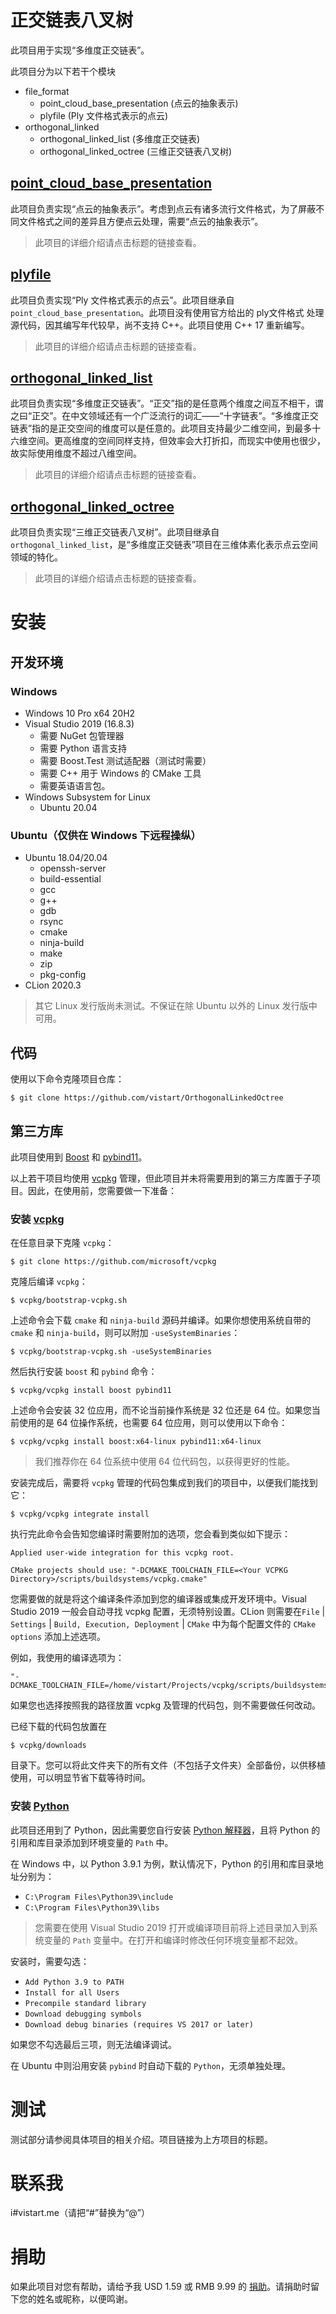 # 正交链表八叉树

此项目用于实现“多维度正交链表”。

此项目分为以下若干个模块

- file_format
  - point_cloud_base_presentation (点云的抽象表示)
  - plyfile (Ply 文件格式表示的点云)
- orthogonal_linked
  - orthogonal_linked_list (多维度正交链表)
  - orthogonal_linked_octree (三维正交链表八叉树)

## [point_cloud_base_presentation](file_format/point_cloud_base_presentation)

此项目负责实现“点云的抽象表示”。考虑到点云有诸多流行文件格式，为了屏蔽不同文件格式之间的差异且方便点云处理，需要“点云的抽象表示”。

> 此项目的详细介绍请点击标题的链接查看。

## [plyfile](file_format/plyfile)

此项目负责实现“Ply 文件格式表示的点云”。此项目继承自 `point_cloud_base_presentation`。此项目没有使用官方给出的 ply文件格式 处理源代码，因其编写年代较早，尚不支持 C++。此项目使用 C++ 17 重新编写。

> 此项目的详细介绍请点击标题的链接查看。

## [orthogonal_linked_list](orthogonal_linked/orthogonal_linked_list)

此项目负责实现“多维度正交链表”。“正交”指的是任意两个维度之间互不相干，谓之曰“正交”。在中文领域还有一个广泛流行的词汇——“十字链表”。“多维度正交链表”指的是正交空间的维度可以是任意的。此项目支持最少二维空间，到最多十六维空间。更高维度的空间同样支持，但效率会大打折扣，而现实中使用也很少，故实际使用维度不超过八维空间。

> 此项目的详细介绍请点击标题的链接查看。

## [orthogonal_linked_octree](orthogonal_linked/orthogonal_linked_octree)

此项目负责实现“三维正交链表八叉树”。此项目继承自 `orthogonal_linked_list`，是“多维度正交链表”项目在三维体素化表示点云空间领域的特化。

> 此项目的详细介绍请点击标题的链接查看。

# 安装

## 开发环境

### Windows

- Windows 10 Pro x64 20H2
- Visual Studio 2019 (16.8.3)
  - 需要 NuGet 包管理器
  - 需要 Python 语言支持
  - 需要 Boost.Test 测试适配器（测试时需要）
  - 需要 C++ 用于 Windows 的 CMake 工具
  - 需要英语语言包。
- Windows Subsystem for Linux
  - Ubuntu 20.04

### Ubuntu（仅供在 Windows 下远程操纵）

- Ubuntu 18.04/20.04
  - openssh-server
  - build-essential
  - gcc
  - g++
  - gdb
  - rsync
  - cmake
  - ninja-build
  - make
  - zip
  - pkg-config
- CLion 2020.3

> 其它 Linux 发行版尚未测试。不保证在除 Ubuntu 以外的 Linux 发行版中可用。

## 代码

使用以下命令克隆项目仓库：

```
$ git clone https://github.com/vistart/OrthogonalLinkedOctree
```

## 第三方库

此项目使用到 [Boost](https://www.boost.org) 和 [pybind11](https://github.com/pybind/pybind11)。

以上若干项目均使用 [vcpkg](https://github.com/microsoft/vcpkg) 管理，但此项目并未将需要用到的第三方库置于子项目。因此，在使用前，您需要做一下准备：

### 安装 [vcpkg](https://github.com/microsoft/vcpkg)

在任意目录下克隆 `vcpkg`：

```
$ git clone https://github.com/microsoft/vcpkg
```

克隆后编译 `vcpkg`：
```
$ vcpkg/bootstrap-vcpkg.sh
```

上述命令会下载 `cmake` 和 `ninja-build` 源码并编译。如果你想使用系统自带的 `cmake` 和 `ninja-build`，则可以附加 `-useSystemBinaries`：
```
$ vcpkg/bootstrap-vcpkg.sh -useSystemBinaries
```

然后执行安装 `boost` 和 `pybind` 命令：
```
$ vcpkg/vcpkg install boost pybind11
```

上述命令会安装 32 位应用，而不论当前操作系统是 32 位还是 64 位。如果您当前使用的是 64 位操作系统，也需要 64 位应用，则可以使用以下命令：
```
$ vcpkg/vcpkg install boost:x64-linux pybind11:x64-linux
```

> 我们推荐你在 64 位系统中使用 64 位代码包，以获得更好的性能。

安装完成后，需要将 `vcpkg` 管理的代码包集成到我们的项目中，以便我们能找到它：
```
$ vcpkg/vcpkg integrate install
```
执行完此命令会告知您编译时需要附加的选项，您会看到类似如下提示：
```
Applied user-wide integration for this vcpkg root.

CMake projects should use: "-DCMAKE_TOOLCHAIN_FILE=<Your VCPKG Directory>/scripts/buildsystems/vcpkg.cmake"
```
您需要做的就是将这个编译条件添加到您的编译器或集成开发环境中。Visual Studio 2019 一般会自动寻找 vcpkg 配置，无须特别设置。CLion 则需要在`File` | `Settings` | `Build, Execution, Deployment` | `CMake` 中为每个配置文件的 `CMake options` 添加上述选项。

例如，我使用的编译选项为：
```
"-DCMAKE_TOOLCHAIN_FILE=/home/vistart/Projects/vcpkg/scripts/buildsystems/vcpkg.cmake"
```
如果您也选择按照我的路径放置 vcpkg 及管理的代码包，则不需要做任何改动。

已经下载的代码包放置在
```
$ vcpkg/downloads
```
目录下。您可以将此文件夹下的所有文件（不包括子文件夹）全部备份，以供移植使用，可以明显节省下载等待时间。

### 安装 [Python](https://python.org)

此项目还用到了 Python，因此需要您自行安装 [Python 解释器](https://python.org)，且将 Python 的引用和库目录添加到环境变量的 `Path` 中。

在 Windows 中，以 Python 3.9.1 为例，默认情况下，Python 的引用和库目录地址分别为：
- `C:\Program Files\Python39\include`
- `C:\Program Files\Python39\libs`

> 您需要在使用 Visual Studio 2019 打开或编译项目前将上述目录加入到系统变量的 `Path` 变量中。在打开和编译时修改任何环境变量都不起效。

安装时，需要勾选：
- `Add Python 3.9 to PATH`
- `Install for all Users`
- `Precompile standard library`
- `Download debugging symbols`
- `Download debug binaries (requires VS 2017 or later)`

如果您不勾选最后三项，则无法编译调试。

在 Ubuntu 中则沿用安装 `pybind` 时自动下载的 `Python`，无须单独处理。

# 测试

测试部分请参阅具体项目的相关介绍。项目链接为上方项目的标题。

# 联系我

i#vistart.me（请把“#”替换为“@”）

# 捐助

如果此项目对您有帮助，请给予我 USD 1.59 或 RMB 9.99 的 [捐助](https://paypal.me/vistart)。请捐助时留下您的姓名或昵称，以便鸣谢。
